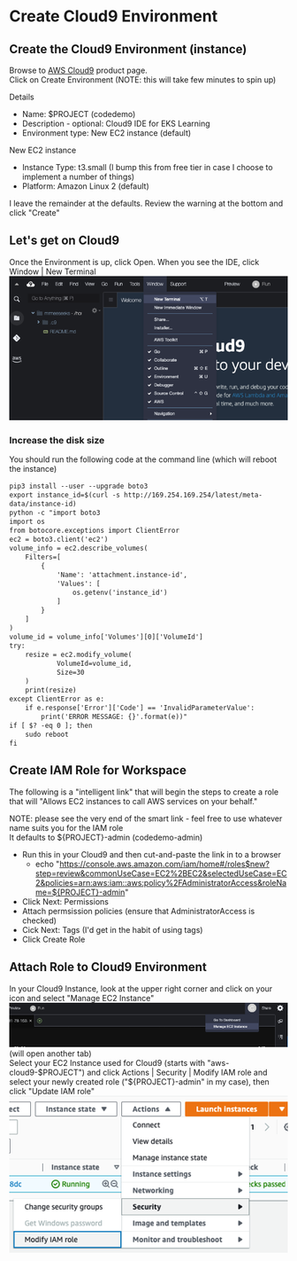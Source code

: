# Create Cloud9 Environment

## Create the Cloud9 Environment (instance)
Browse to [AWS Cloud9](https://us-east-1.console.aws.amazon.com/cloud9control/home?region=us-east-1#/product) product page.  
Click on Create Environment (NOTE: this will take few minutes to spin up)

Details
- Name: $PROJECT (codedemo) 
- Description - optional: Cloud9 IDE for EKS Learning
- Environment type: New EC2 instance (default)

New EC2 instance
- Instance Type: t3.small (I bump this from free tier in case I choose to implement a number of things)
- Platform: Amazon Linux 2 (default)

I leave the remainder at the defaults.  Review the warning at the bottom and click "Create"

## Let's get on Cloud9 
Once the Environment is up, click Open.  When you see the IDE, click Window | New Terminal  
![Window | New Terminal](./images/New_Terminal.png)

### Increase the disk size
You should run the following code at the command line (which will reboot the instance)

```
pip3 install --user --upgrade boto3
export instance_id=$(curl -s http://169.254.169.254/latest/meta-data/instance-id)
python -c "import boto3
import os
from botocore.exceptions import ClientError 
ec2 = boto3.client('ec2')
volume_info = ec2.describe_volumes(
    Filters=[
        {
            'Name': 'attachment.instance-id',
            'Values': [
                os.getenv('instance_id')
            ]
        }
    ]
)
volume_id = volume_info['Volumes'][0]['VolumeId']
try:
    resize = ec2.modify_volume(    
            VolumeId=volume_id,    
            Size=30
    )
    print(resize)
except ClientError as e:
    if e.response['Error']['Code'] == 'InvalidParameterValue':
        print('ERROR MESSAGE: {}'.format(e))"
if [ $? -eq 0 ]; then
    sudo reboot
fi
```

## Create IAM Role for Workspace
The following is a "intelligent link" that will begin the steps to create a role that will "Allows EC2 instances to call AWS services on your behalf."

NOTE:  please see the very end of the smart link - feel free to use whatever name suits you for the IAM role  
It defaults to ${PROJECT}-admin (codedemo-admin)

* Run this in your Cloud9 and then cut-and-paste the link in to a browser
  * echo "https://console.aws.amazon.com/iam/home#/roles$new?step=review&commonUseCase=EC2%2BEC2&selectedUseCase=EC2&policies=arn:aws:iam::aws:policy%2FAdministratorAccess&roleName=${PROJECT}-admin"
* Click Next: Permissions  
* Attach permsission policies (ensure that AdministratorAccess is checked)
* Cick Next: Tags  (I'd get in the habit of using tags)
* Click Create Role

## Attach Role to Cloud9 Environment
In your Cloud9 Instance, look at the upper right corner and click on your icon and select "Manage EC2 Instance"
![Manage EC2 Instance](images/Manage_EC2_Instance-Cloud9.png) (will open another tab)  
Select your EC2 Instance used for Cloud9 (starts with "aws-cloud9-$PROJECT") and click Actions | Security | Modify IAM role and select your newly created role ("${PROJECT}-admin" in my case), then click "Update IAM role"
![Modify IAM role](./images/Modify_IAM_role.png)
